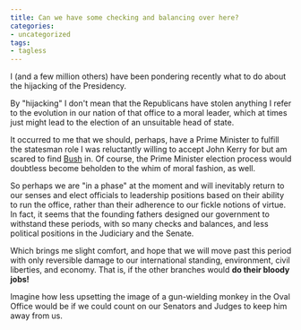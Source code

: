```yaml
---
title: Can we have some checking and balancing over here?
categories:
- uncategorized
tags:
- tagless
---
```


I (and a few million others) have been pondering recently what to do about the hijacking of the Presidency.

By "hijacking" I don't mean that the Republicans have stolen anything I refer to the evolution in our nation of that office to a moral leader, which at times just might lead to the election of an unsuitable head of state.

It occurred to me that we should, perhaps, have a Prime Minister to fulfill the statesman role I was reluctantly willing to accept John Kerry for but am scared to find [Bush][1] in.  Of course, the Prime Minister election process would doubtless become beholden to the whim of moral fashion, as well.

   [1]: /library/etc/w.html

So perhaps we are "in a phase" at the moment and will inevitably return to our senses and elect officials to leadership positions based on their ability to run the office, rather than their adherence to our fickle notions of virtue.  In fact, it seems that the founding fathers designed our government to withstand these periods, with so many checks and balances, and less political positions in the Judiciary and the Senate.

Which brings me slight comfort, and hope that we will move past this period with only reversible damage to our international standing, environment, civil liberties, and economy.  That is, if the other branches would **do their bloody jobs!**

Imagine how less upsetting the image of a gun-wielding monkey in the Oval Office would be if we could count on our Senators and Judges to keep him away from us.

